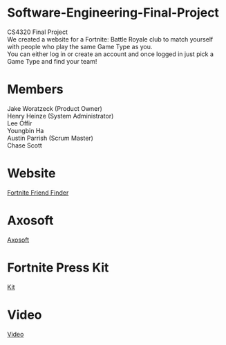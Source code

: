 # Software-Engineering-Final-Project
CS4320 Final Project </br>
We created a website for a Fortnite: Battle Royale club to match yourself with people who play the same Game Type as you. </br>
You can either log in or create an account and once logged in just pick a Game Type and find your team!</br>

# Members
Jake Woratzeck (Product Owner) </br>
Henry Heinze (System Administrator) </br>
Lee Offir </br>
Youngbin Ha </br>
Austin Parrish (Scrum Master) </br>
Chase Scott  

# Website
[Fortnite Friend Finder](http://ec2-54-82-199-223.compute-1.amazonaws.com)

# Axosoft
[Axosoft](https://jakeworatzeck.axosoft.com/)


# Fortnite Press Kit
[Kit](https://www.igdb.com/games/fortnite/presskit)

# Video
[Video](https://youtu.be/iJmJAF9WAXA)


